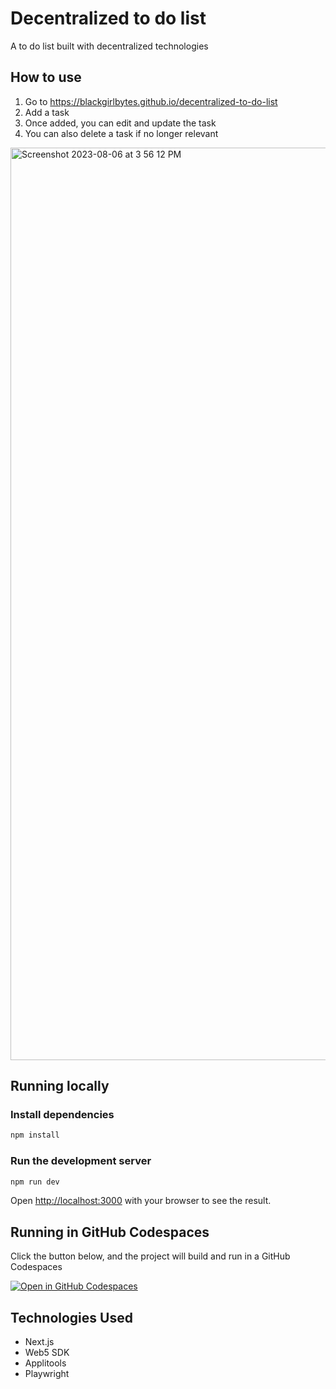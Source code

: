 # Decentralized to do list
A to do list built with decentralized technologies

## How to use
1. Go to https://blackgirlbytes.github.io/decentralized-to-do-list
2. Add a task
3. Once added, you can edit and update the task
4. You can also delete a task if no longer relevant

<img width="1460" alt="Screenshot 2023-08-06 at 3 56 12 PM" src="https://github.com/blackgirlbytes/decentralized-to-do-list/assets/22990146/52533ebc-d122-405a-a443-a11d001ad388">


## Running locally
### Install dependencies 
```bash
npm install
```
### Run the development server

```bash
npm run dev
```

Open [http://localhost:3000](http://localhost:3000) with your browser to see the result.

## Running in GitHub Codespaces
Click the button below, and the project will build and run in a GitHub Codespaces

[![Open in GitHub Codespaces](https://github.com/codespaces/badge.svg)](https://codespaces.new/blackgirlbytes/decentralized-to-do-list?devcontainer_path=/.devcontainer/basics/devcontainer.json)

## Technologies Used
- Next.js
- Web5 SDK
- Applitools
- Playwright
